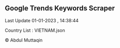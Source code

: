 

## Google Trends Keywords Scraper 
 
Last Update 01-01-2023 , 14:38:44

Country List :
VIETNAM.json



© Abdul Muttaqin 
